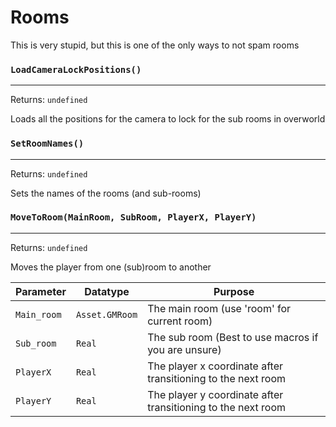 # Rooms
This is very stupid, but this is one of the only ways to not spam rooms

### `LoadCameraLockPositions()`
---
 Returns: `undefined`

Loads all the positions for the camera to lock for the sub rooms in overworld

### `SetRoomNames()`
---
 Returns: `undefined`

Sets the names of the rooms (and sub-rooms)

### `MoveToRoom(MainRoom, SubRoom, PlayerX, PlayerY)`
---
 Returns: `undefined`

Moves the player from one (sub)room to another

| Parameter | Datatype  | Purpose |
|-----------|-----------|---------|
|`Main_room` |`Asset.GMRoom` |The main room (use 'room' for current room) |
|`Sub_room` |`Real` |The sub room (Best to use macros if you are unsure) |
|`PlayerX` |`Real` |The player x coordinate after transitioning to the next room |
|`PlayerY` |`Real` |The player y coordinate after transitioning to the next room |































